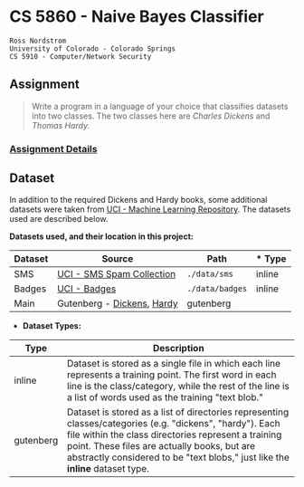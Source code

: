 CS 5860 - Naive Bayes Classifier
================================

    Ross Nordstrom
    University of Colorado - Colorado Springs
    CS 5910 - Computer/Network Security

## Assignment
 > Write a program in a language of your choice that classifies datasets into two classes. The two classes
here are _Charles Dickens_ and _Thomas Hardy._

### [Assignment Details](./ASSIGNMENT.md)

## Dataset
In addition to the required Dickens and Hardy books, some additional datasets were taken from [UCI - Machine Learning Repository](https://archive.ics.uci.edu/ml/datasets.html). The datasets used are described below.

**Datasets used, and their location in this project:**

**Dataset** | **Source** | **Path** | * **Type**
---|---|---|---
SMS | [UCI - SMS Spam Collection](https://archive.ics.uci.edu/ml/datasets/SMS+Spam+Collection) | `./data/sms` | inline
Badges | [UCI - Badges](https://archive.ics.uci.edu/ml/datasets/Badges) | `./data/badges` | inline
Main | Gutenberg - [Dickens](http://www.gutenberg.org/ebooks/author/37), [Hardy](http://www.gutenberg.org/ebooks/author/23) | gutenberg

* **Dataset Types:**

**Type** | **Description**
---|---
inline | Dataset is stored as a single file in which each line represents a training point. The first word in each line is the class/category, while the rest of the line is a list of words used as the training "text blob."
gutenberg | Dataset is stored as a list of directories representing classes/categories (e.g. "dickens", "hardy"). Each file within the class directories represent a training point. These files are actually books, but are abstractly considered to be "text blobs," just like the **inline** dataset type.
